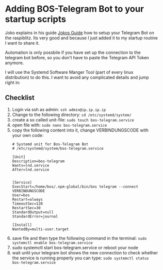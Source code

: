 # Adding BOS-Telegram Bot to your startup scripts

Joko explains in his guide [Jokos Guide](https://btc21.de/lightning-node-bot/) how to setup your Telegram Bot on the raspiblitz. Its very good and because I just added it to my startup routine
I want to share it.

Automation is only possbile if you have set up the connection to the telegram bot before, so you don't have to paste the Telegram API Token anymore.

I will use the Systemd Software Manger Tool (part of every linux distribution) to do this. I want to avoid any complicated details and jump right in:

## Checklist

1. Login via ssh as admin: `ssh admin@ip.ip.ip.ip`
2. Change to the following directory: `cd /etc/systemd/system/`
3. create a so called unit-file: `sudo touch bos-telegram.service`
4. open file with: `sudo nano bos-telegram.service`
5. copy the following content into it, change VERBINDUNGSCODE with your own code:
    ```
    # Systemd unit for Bos-Telegram Bot
    # /etc/systemd/system/bos-telegram.service

    [Unit]
    Description=bos-telegram
    Wants=lnd.service
    After=lnd.service


    [Service] 
    ExecStart=/home/bos/.npm-global/bin/bos telegram --connect VERBINDUNGSCODE
    User=bos
    Restart=always
    TimeoutSec=120
    RestartSec=30
    StandardOutput=null
    StandardError=journal

    [Install]
    WantedBy=multi-user.target 
 6. save file and then type the following command in the terminal: `sudo systemctl enable bos-telegram.service`
 7. sudo systemctl start bos-telegram.service or reboot your node
 8. wait until your telegram bot shows the new connection to check whether the service is running properly you can type: `sudo systemctl status  bos-telegram.service`

